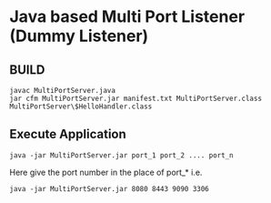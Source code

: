 # Java based Multi Port Listener (Dummy Listener)

## BUILD
```
javac MultiPortServer.java
jar cfm MultiPortServer.jar manifest.txt MultiPortServer.class MultiPortServer\$HelloHandler.class
```

## Execute Application
```
java -jar MultiPortServer.jar port_1 port_2 .... port_n
```
Here give the port number in the place of port_*
i.e.
```
java -jar MultiPortServer.jar 8080 8443 9090 3306
```

